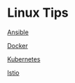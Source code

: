 # Linux Tips

[Ansible](https://github.com/gislainejessica/devops-trainning/blob/master/ansible.md)

[Docker](https://github.com/gislainejessica/devops-trainning/blob/master/docker.md)

[Kubernetes]()

[Istio]()
